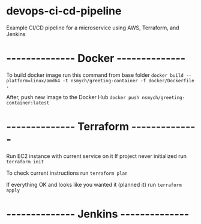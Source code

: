 # devops-ci-cd-pipeline
Example CI/CD pipeline for a microservice using AWS, Terraform, and Jenkins

# -------------- Docker -------------- #
To build docker image run this command from base folder
`docker build --platform=linux/amd64 -t nsmych/greeting-container -f docker/Dockerfile .`

After, push new image to the Docker Hub
`docker push nsmych/greeting-container:latest`

# -------------- Terraform -------------- #

Run EC2 instance with current service on it
If project never initialized run
`terraform init`

To check current instructions run
`terraform plan`

If everything OK and looks like you wanted it (planned it) run
`terraform apply`

# -------------- Jenkins -------------- #

